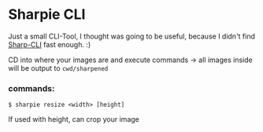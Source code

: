 # Sharpie CLI

Just a small CLI-Tool, I thought was going to be useful, because I didn't find [Sharp-CLI](https://www.npmjs.com/package/sharp-cli) fast enough. :)

CD into where your images are and execute commands -> all images inside will be output to ```cwd/sharpened```

### commands:

```
$ sharpie resize <width> [height]
```
If used with height, can crop your image

